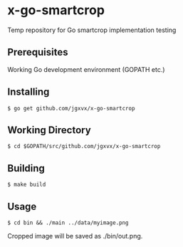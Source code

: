 # x-go-smartcrop
Temp repository for Go smartcrop implementation testing

## Prerequisites

Working Go development environment (GOPATH etc.)

## Installing

    $ go get github.com/jgxvx/x-go-smartcrop

## Working Directory

    $ cd $GOPATH/src/github.com/jgxvx/x-go-smartcrop

## Building

    $ make build

## Usage

    $ cd bin && ./main ../data/myimage.png

Cropped image will be saved as ./bin/out.png.